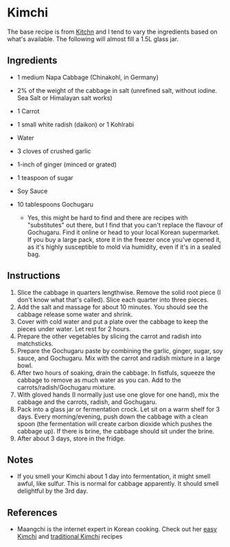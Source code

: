 # Kimchi

The base recipe is from [Kitchn](https://www.thekitchn.com/how-to-make-easy-kimchi-at-home-189390) and I tend to vary the ingredients based on what's available. The following will almost fill a 1.5L glass jar.



## Ingredients

* 1 medium Napa Cabbage (Chinakohl, in Germany)

* 2% of the weight of the cabbage in salt (unrefined salt, without iodine. Sea Salt or Himalayan salt works)

* 1 Carrot

* 1 small white radish (daikon) or 1 Kohlrabi

* Water

* 3 cloves of crushed garlic

* 1-inch of ginger (minced or grated)

* 1 teaspoon of sugar

* Soy Sauce

* 10 tablespoons Gochugaru

  * Yes, this might be hard to find and there are recipes with "substitutes" out there, but I find that you can't replace the flavour of Gochugaru. Find it online or head to your local Korean supermarket. If you buy a large pack, store it in the freezer once you've opened it, as it's highly susceptible to mold via humidity, even if it's in a sealed bag.

  

## Instructions

1. Slice the cabbage in quarters lengthwise. Remove the solid root piece (I don't know what that's called). Slice each quarter into three pieces.
2. Add the salt and massage for about 10 minutes. You should see the cabbage release some water and shrink. 
3. Cover with cold water and put a plate over the cabbage to keep the pieces under water. Let rest for 2 hours.
4. Prepare the other vegetables by slicing the carrot and radish into matchsticks.
5. Prepare the Gochugaru paste by combining the garlic, ginger, sugar, soy sauce, and Gochugaru. Mix with the carrot and radish mixture in a large bowl.
6. After two hours of soaking, drain the cabbage. In fistfuls, squeeze the cabbage to remove as much water as you can. Add to the carrots/radish/Gochugaru mixture.
7. With gloved hands (I normally just use one glove for one hand), mix the cabbage and the carrots, radish, and Gochugaru. 
8. Pack into a glass jar or fermentation crock. Let sit on a warm shelf for 3 days. Every morning/evening, push down the cabbage with a clean spoon (the fermentation will create carbon dioxide which pushes the cabbage up). If there is brine, the cabbage should sit under the brine.
9. After about 3 days, store in the fridge.



## Notes

* If you smell your Kimchi about 1 day into fermentation, it might smell awful, like sulfur. This is normal for cabbage apparently. It should smell delightful by the 3rd day.

## References

* Maangchi is the internet expert in Korean cooking. Check out her [easy Kimchi](https://www.maangchi.com/recipe/easy-kimchi) and [traditional Kimchi](https://www.maangchi.com/recipe/tongbaechu-kimchi) recipes
